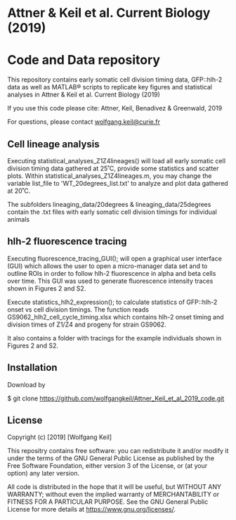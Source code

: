 # Attner & Keil et al. Current Biology (2019)
# Code and Data repository

This repository contains early somatic cell division timing data, GFP::hlh-2 data as well as MATLAB® scripts to replicate key figures 
and statistical analyses in Attner & Keil et al. Current Biology (2019)

If you use this code please cite: Attner, Keil, Benadivez & Greenwald, 2019

For questions, please contact wolfgang.keil@curie.fr

## Cell lineage analysis
Executing statistical_analyses_Z1Z4lineages() will load all early somatic cell division timing 
data gathered at 25˚C, provide some statistics and scatter plots.
Within statistical_analyses_Z1Z4lineages.m, you may change the variable list_file to
'WT_20degrees_list.txt' to analyze and plot data gathered at 20˚C.
 
The subfolders
lineaging_data/20degrees & 
lineaging_data/25degrees 
contain the .txt files with early somatic cell division timings for individual animals

## hlh-2 fluorescence tracing
Executing fluorescence_tracing_GUI(); will open a graphical user interface (GUI) which allows the user to open a micro-manager data 
set and to outline ROIs in order to follow hlh-2 fluorescence in alpha and beta cells over time. This GUI was used to generate fluorescence intensity traces shown
in Figures 2 and S2. 

Execute statistics_hlh2_expression(); to calculate statistics of GFP::hlh-2 onset vs cell division timings. The function reads 
GS9062_hlh2_cell_cycle_timing.xlsx which contains hlh-2 onset timing and division times of Z1/Z4 and progeny for strain GS9062. 

It also contains a folder with tracings for the example individuals shown in Figures 2 and S2.

## Installation

Download by 

$ git clone https://github.com/wolfgangkeil/Attner_Keil_et_al_2019_code.git


## License
Copyright (c) [2019] [Wolfgang Keil]

This repositry contains free software: you can redistribute it and/or modify
it under the terms of the GNU General Public License as published by
the Free Software Foundation, either version 3 of the License, or
(at your option) any later version.

All code is distributed in the hope that it will be useful,
but WITHOUT ANY WARRANTY; without even the implied warranty of
 MERCHANTABILITY or FITNESS FOR A PARTICULAR PURPOSE.  See the
GNU General Public License for more details at <https://www.gnu.org/licenses/>.